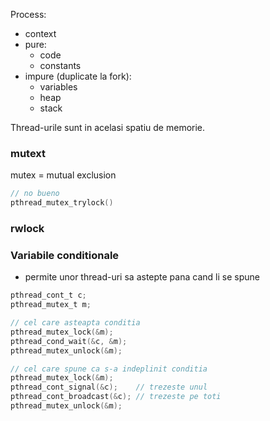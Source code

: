 Process:
- context
- pure:
	- code
	- constants
- impure (duplicate la fork):
	- variables
	- heap
	- stack

Thread-urile sunt in acelasi spatiu de memorie.

### mutext
mutex = mutual exclusion

```c
// no bueno
pthread_mutex_trylock()
```

### rwlock

### Variabile conditionale
- permite unor thread-uri sa astepte pana cand li se spune

```c
pthread_cont_t c;
pthread_mutex_t m;

// cel care asteapta conditia
pthread_mutex_lock(&m);
pthread_cond_wait(&c, &m);
pthread_mutex_unlock(&m);

// cel care spune ca s-a indeplinit conditia
pthread_mutex_lock(&m);
pthread_cont_signal(&c);    // trezeste unul
pthread_cont_broadcast(&c); // trezeste pe toti
pthread_mutex_unlock(&m);
```
